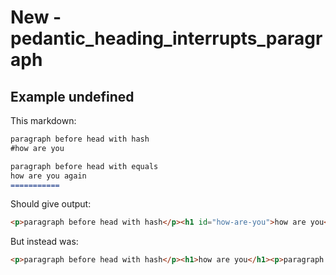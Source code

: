 # New - pedantic_heading_interrupts_paragraph

## Example undefined

This markdown:

```markdown
paragraph before head with hash
#how are you

paragraph before head with equals
how are you again
===========

```

Should give output:

```html
<p>paragraph before head with hash</p><h1 id="how-are-you">how are you</h1><p>paragraph before head with equals</p><h1 id="how-are-you-again">how are you again</h1>
```

But instead was:

```html
<p>paragraph before head with hash</p><h1>how are you</h1><p>paragraph before head with equals how are you again ===========</p>
```
